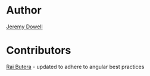 # Author 
[Jeremy Dowell](https://github.com/codevinsky)

# Contributors
[Rai Butera](https://github.com/raibutera) - updated to adhere to angular best practices
